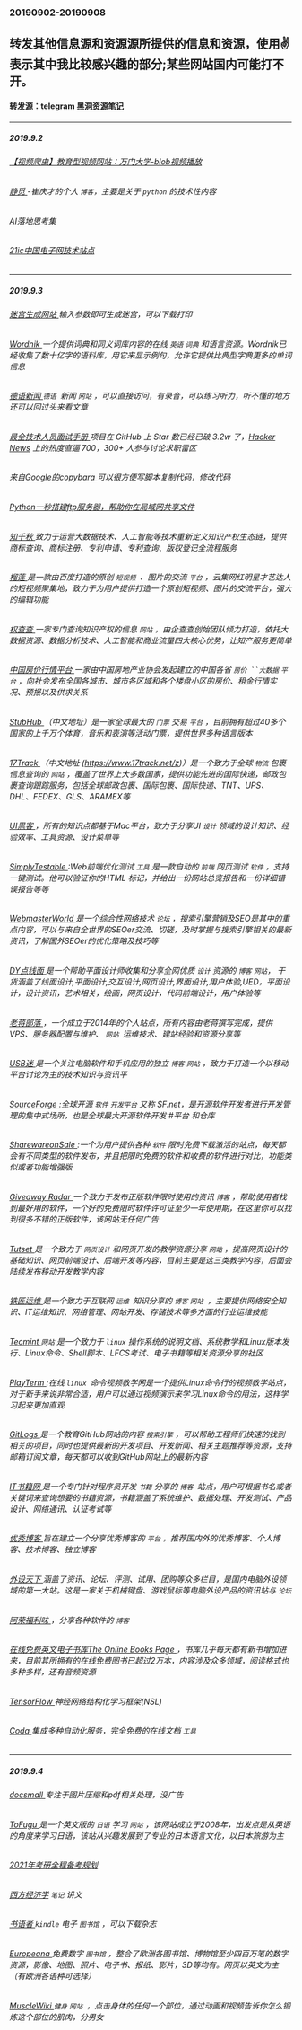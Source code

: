 ### 20190902-20190908
转发其他信息源和资源源所提供的信息和资源，使用✌表示其中我比较感兴趣的部分;某些网站国内可能打不开。
---
#### 转发源：telegram [黑洞资源笔记](https://t.me/tieliu)
---
##### 2019.9.2
###### [【视频爬虫】教育型视频网站：万门大学-blob视频播放 ](https://blog.csdn.net/itguangzhi/article/details/87862470)
###### [静觅 ](https://cuiqingcai.com/)-崔庆才的个人 `博客`，主要是关于 `python` 的技术性内容
###### [AI落地思考集 ](https://github.com/lonelygo/Shift-AI-models-to-real-world-products)
###### [21ic中国电子网技术站点 ](http://bbs.21ic.com/)
---
##### 2019.9.3
###### [迷宫生成网站 ](http://www.mazegenerator.net/) 输入参数即可生成迷宫，可以下载打印
###### [Wordnik ](https://www.wordnik.com/)一个提供词典和同义词库内容的在线 `英语` `词典` 和语言资源。Wordnik已经收集了数十亿字的语料库，用它来显示例句，允许它提供比典型字典更多的单词信息
###### [德语新闻 ](https://www.tagesschau.de/) `德语 `新闻 `网站` ，可以直接访问，有录音，可以练习听力，听不懂的地方还可以回过头来看文章
###### [最全技术人员面试手册 ](https://github.com/yangshun/tech-interview-handbook)项目在 GitHub 上 Star 数已经已破 3.2w 了，[Hacker News](https://news.ycombinator.com/item?id=20727126) 上的热度直逼 700，300+ 人参与讨论求职雷区
###### [来自Google的copybara ](https://github.com/google/copybara/blob/master/docs/examples.md#transformations)可以很方便写脚本复制代码，修改代码
###### [Python一秒搭建ftp服务器，帮助你在局域网共享文件 ](https://blog.csdn.net/devcloud/article/details/100152152)
###### [知千秋 ](https://www.zhiqianqiu.co/)致力于运营大数据技术、人工智能等技术重新定义知识产权生态链，提供商标查询、商标注册、专利申请、专利查询、版权登记全流程服务
###### [榴莲 ](http://image.baidu.com/ap)是一款由百度打造的原创 `短视频 `、图片的交流 `平台` ，云集网红明星才艺达人的短视频聚集地，致力于为用户提供打造一个原创短视频、图片的交流平台，强大的编辑功能
###### [权查查 ](http://www.qccip.com/)一家专门查询知识产权的信息 `网站` ，由企查查创始团队倾力打造，依托大数据资源、数据分析技术、人工智能和商业流量四大核心优势，让知产服务更简单
###### [中国房价行情平台 ](http://www.creprice.cn/)一家由中国房地产业协会发起建立的中国各省 `房价 ``大数据` `平台` ，向社会发布全国各城市、城市各区域和各个楼盘小区的房价、租金行情实况、预报以及供求关系
###### [StubHub ](https://www.stubhub.com/)（中文地址）是一家全球最大的 `门票` 交易 `平台` ，目前拥有超过40多个国家的上千万个体育，音乐和表演等活动门票，提供世界多种语言版本
###### [17Track ](https://www.17track.net/e)（中文地址 (https://www.17track.net/z)）是一个致力于全球 `物流` 包裹信息查询的 `网站` ，覆盖了世界上大多数国家，提供功能先进的国际快递，邮政包裹查询跟踪服务，包括全球邮政包裹、国际包裹、国际快递、TNT、UPS、DHL、FEDEX、GLS、ARAMEX等
###### [UI黑客 ](http://www.uihacker.com/)，所有的知识点都基于Mac平台，致力于分享UI `设计` 领域的设计知识、经验效率、工具资源、设计菜单等
###### [SimplyTestable ](http://simplytestable.com/):Web前端优化测试 `工具` 是一款自动的 `前端` 网页测试 `软件` ，支持一键测试。他可以验证你的HTML 标记，并给出一份网站总览报告和一份详细错误报告等等
###### [WebmasterWorld ](http://www.webmasterworld/)是一个综合性网络技术 `论坛` ，搜索引擎营销及SEO是其中的重点内容，可以与来自全世界的SEOer交流、切磋，及时掌握与搜索引擎相关的最新资讯，了解国外SEOer的优化策略及技巧等
###### [DY点线面 ](https://dyartstyle.com/)是一个帮助平面设计师收集和分享全网优质 `设计` 资源的 `博客` `网站`， 干货涵盖了线面设计,平面设计,交互设计,网页设计,界面设计,用户体验,UED，平面设计，设计资讯，艺术相关，绘画，网页设计，代码前端设计，用户体验等
###### [老蒋部落 ](http://www.itbulu.com/)，一个成立于2014年的个人站点，所有内容由老蒋撰写完成，提供VPS、服务器配置与维护、 `网站 `运维技术、建站经验和资源分享等
###### [USB迷 ](http://www.usbmi.com/)是一个关注电脑软件和手机应用的独立 `博客` `网站` ，致力于打造一个以移动平台讨论为主的技术知识与资讯平
###### [SourceForge ](http://sourceforge.net/):全球开源 `软件` `开发平台` 又称 SF.net，是开源软件开发者进行开发管理的集中式场所，也是全球最大开源软件开发 #平台 和仓库  
###### [SharewareonSale ](http://sharewareonsale.co/):一个为用户提供各种 `软件` 限时免费下载激活的站点，每天都会有不同类型的软件发布，并且把限时免费的软件和收费的软件进行对比，功能类似或者功能增强版 
###### [Giveaway Radar ](http://giveawayradar.weeb/)一个致力于发布正版软件限时使用的资讯 `博客` ，帮助使用者找到最好用的软件，一个好的免费限时软件许可证至少一年使用期，在这里你可以找到很多不错的正版软件，该网站无任何广告
###### [Tutset ](http://www.tutset.com/)是一个致力于 `网页设计` 和网页开发的教学资源分享 `网站` ，提高网页设计的基础知识、网页前端设计、后端开发等内容，目前主要是这三类教学内容，后面会陆续发布移动开发教学内容
###### [铁匠运维 ](http://www.tiejiang.org/)是一个致力于互联网 `运维 `知识分享的 `博客` `网站 `，主要提供网络安全知识、IT运维知识、网络管理、网站开发、存储技术等多方面的行业运维技能
###### [Tecmint ](http://www.tecmint.com/) `网站` 是一个致力于 `linux` 操作系统的说明文档、系统教学和Linux版本发行、Linux命令、Shell脚本、LFCS考试、电子书籍等相关资源分享的社区
###### [PlayTerm ](http://playterm.org/):在线 `linux `命令视频教学网是一个提供Linux命令行的视频教学站点，对于新手来说非常合适，用户可以通过视频演示来学习Linux命令的用法，这样学习起来更加直观
###### [GitLogs ](http://www.gitlogs.com/) 是一个教育GitHub网站的内容 `搜索引擎` ，可以帮助工程师们快速的找到相关的项目，同时也提供最新的开发项目、开发新闻、相关主题推荐等资源，支持邮箱订阅文章，每天都可以收到GitHub网站上的最新内容
###### [IT书籍网 ](http://www.itshuji.com/)是一个专门针对程序员开发 `书籍` 分享的 `博客 `站点，用户可根据书名或者关键词来查询想要的书籍资源，书籍涵盖了系统维护、数据处理、开发测试、产品设计、网络通讯、认证考试等
###### [优秀博客 ](http://www.youxiuboke.com/)旨在建立一个分享优秀博客的 `平台` ，推荐国内外的优秀博客、个人博客、技术博客、独立博客
###### [外设天下 ](http://www.wstx.com/)涵盖了资讯、论坛、评测、试用、团购等众多栏目，是国内电脑外设领域的第一大站。这是一家关于机械键盘、游戏鼠标等电脑外设产品的资讯站与 `论坛`
###### [阿荣福利味 ](https://www.azofreeware.com/?m=1)，分享各种软件的 `博客`
###### [在线免费英文电子书库The Online Books Page ](http://onlinebooks.library.upenn.edu/)，书库几乎每天都有新书增加进来，目前其所拥有的在线免费图书已超过2万本，内容涉及众多领域，阅读格式也多种多样，还有音频资源
###### [TensorFlow ](https://www.tensorflow.org/neural_structured_learning)神经网络结构化学习框架(NSL) 
###### [Coda ](https://sspai.com/post/56508?from=weibo)集成多种自动化服务，完全免费的在线文档 `工具` 
---
##### 2019.9.4
###### [docsmall ](https://docsmall.com/) 专注于图片压缩和pdf相关处理，没广告
###### [ToFugu ](https://www.tofugu.com/) 是一个英文版的 `日语` 学习 `网站` ，该网站成立于2008年，出发点是从英语的角度来学习日语，该站从兴趣发展到了专业的日本语言文化，以日本旅游为主
###### [2021年考研全程备考规划 ](http://bbs.kaoyan.com/forum.php?mod=viewthread&tid=9631720)
###### [西方经济学](https://github.com/Hongclass/Microeconomics/blob/master/%E4%BA%BA%E5%A4%A7%E9%AB%98%E9%B8%BF%E4%B8%9A%E7%89%88%E3%80%8A%E8%A5%BF%E6%96%B9%E7%BB%8F%E6%B5%8E%E5%AD%A6%E3%80%8B%EF%BC%88%E5%8C%85%E6%8B%AC%E5%BE%AE%E8%A7%82%E5%92%8C%E5%AE%8F%E8%A7%82%E9%83%A8%E5%88%86%EF%BC%89%E7%AC%94%E8%AE%B0%E8%AE%B2%E4%B9%89%EF%BC%88%E7%B2%BE%E8%A3%85%E7%89%88%EF%BC%89.pdf) `笔记` 讲义
###### [书语者 ](https://book.shuyuzhe.com/simple/mag_ranking_list/) `kindle` 电子 `图书馆` ，可以下载杂志
###### [Europeana ](https://www.europeana.eu/portal/en)免费数字 `图书馆` ，整合了欧洲各图书馆、博物馆至少四百万笔的数字资源，影像、地图、照片、电子书、报纸、影片，3D等均有。网页以英文为主（有欧洲各语种可选择）
###### [MuscleWiki ](https://musclewiki.org/) `健身` `网站 `，点击身体的任何一个部位，通过动画和视频告诉你怎么锻炼这个部位的肌肉，分男女
###### []()
